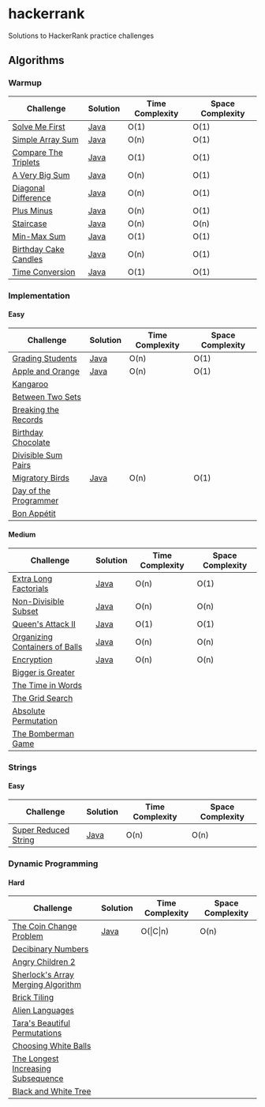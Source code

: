 # hackerrank #
Solutions to HackerRank practice challenges

## Algorithms ##
### Warmup ###
| Challenge        | Solution      | Time Complexity | Space Complexity |
| ---------------- | ------------- | --------------- | ---------------- |
| [Solve Me First](https://www.hackerrank.com/challenges/solve-me-first) | [Java](https://github.com/oknowles/hackerrank/blob/master/algorithms/warmup/SolveMeFirst.java) | O(1) | O(1) |
| [Simple Array Sum](https://www.hackerrank.com/challenges/simple-array-sum)      | [Java](https://github.com/oknowles/hackerrank/blob/master/algorithms/warmup/SimpleArraySum.java) | O(n) | O(1) |
| [Compare The Triplets](https://www.hackerrank.com/challenges/compare-the-triplets)  | [Java](https://github.com/oknowles/hackerrank/blob/master/algorithms/warmup/CompareTheTriplets.java) | O(1) | O(1) |
| [A Very Big Sum](https://www.hackerrank.com/challenges/a-very-big-sum)  | [Java](https://github.com/oknowles/hackerrank/blob/master/algorithms/warmup/AVeryBigSum.java) | O(n) | O(1) |
| [Diagonal Difference](https://www.hackerrank.com/challenges/diagonal-difference)  | [Java](https://github.com/oknowles/hackerrank/blob/master/algorithms/warmup/DiagonalDifference.java) | O(n) | O(1) |
| [Plus Minus](https://www.hackerrank.com/challenges/plus-minus)  | [Java](https://github.com/oknowles/hackerrank/blob/master/algorithms/warmup/PlusMinus.java) | O(n) | O(1) |
| [Staircase](https://www.hackerrank.com/challenges/staircase)  | [Java](https://github.com/oknowles/hackerrank/blob/master/algorithms/warmup/Staircase.java) | O(n) | O(n) |
| [Min-Max Sum](https://www.hackerrank.com/challenges/mini-max-sum) | [Java](https://github.com/oknowles/hackerrank/blob/master/algorithms/warmup/MinMaxSum.java) | O(1) | O(1) |
| [Birthday Cake Candles](https://www.hackerrank.com/challenges/birthday-cake-candles)  | [Java](https://github.com/oknowles/hackerrank/blob/master/algorithms/warmup/BirthdayCakeCandles.java) | O(n) | O(1) |
| [Time Conversion](https://www.hackerrank.com/challenges/time-conversion)  | [Java](https://github.com/oknowles/hackerrank/blob/master/algorithms/warmup/TimeConversion.java) | O(1) | O(1) |

### Implementation ###
#### Easy ####
| Challenge        | Solution      | Time Complexity | Space Complexity |
| ---------------- | ------------- | --------------- | ---------------- |
| [Grading Students](https://www.hackerrank.com/challenges/grading) | [Java](https://github.com/oknowles/hackerrank/blob/master/algorithms/implementation/GradingStudents.java) | O(n) | O(1) |
| [Apple and Orange](https://www.hackerrank.com/challenges/apple-and-orange) | [Java](https://github.com/oknowles/hackerrank/blob/master/algorithms/implementation/AppleAndOrange.java) | O(n) | O(1) |
| [Kangaroo](https://www.hackerrank.com/challenges/kangaroo) |  |  |  |
| [Between Two Sets](https://www.hackerrank.com/challenges/between-two-sets) |  |  |  |
| [Breaking the Records](https://www.hackerrank.com/challenges/breaking-best-and-worst-records) |  |  |  |
| [Birthday Chocolate](https://www.hackerrank.com/challenges/the-birthday-bar) |  |  |  |
| [Divisible Sum Pairs](https://www.hackerrank.com/challenges/divisible-sum-pairs) |  |  |  |
| [Migratory Birds](https://www.hackerrank.com/challenges/migratory-birds) | [Java](https://github.com/oknowles/hackerrank/blob/master/algorithms/implementation/MigratoryBirds.java) | O(n) | O(1) |
| [Day of the Programmer](https://www.hackerrank.com/challenges/day-of-the-programmer) |  |  |  |
| [Bon Appétit](https://www.hackerrank.com/challenges/bon-appetit) |  |  |  |

#### Medium ####
| Challenge        | Solution      | Time Complexity | Space Complexity |
| ---------------- | ------------- | --------------- | ---------------- |
| [Extra Long Factorials](https://www.hackerrank.com/challenges/extra-long-factorials) | [Java](https://github.com/oknowles/hackerrank/blob/master/algorithms/implementation/ExtraLongFactorials.java) | O(n) | O(1) |
| [Non-Divisible Subset](https://www.hackerrank.com/challenges/non-divisible-subset) | [Java](https://github.com/oknowles/hackerrank/blob/master/algorithms/implementation/NonDivisibleSubset.java) | O(n) | O(n) |
| [Queen's Attack II](https://www.hackerrank.com/challenges/queens-attack-2) | [Java](https://github.com/oknowles/hackerrank/blob/master/algorithms/implementation/QueensAttackII.java) | O(1) | O(1) |
| [Organizing Containers of Balls](https://www.hackerrank.com/challenges/organizing-containers-of-balls) | [Java](https://github.com/oknowles/hackerrank/blob/master/algorithms/implementation/OrganizingContainersOfBalls.java) | O(n) | O(n) |
| [Encryption](https://www.hackerrank.com/challenges/encryption) | [Java](https://github.com/oknowles/hackerrank/blob/master/algorithms/implementation/Encryption.java) | O(n) | O(n) |
| [Bigger is Greater](https://www.hackerrank.com/challenges/bigger-is-greater) |  |  |  |
| [The Time in Words](https://www.hackerrank.com/challenges/the-time-in-words) |  |  |  |
| [The Grid Search](https://www.hackerrank.com/challenges/the-grid-search) |  |  |  |
| [Absolute Permutation](https://www.hackerrank.com/challenges/absolute-permutation) |  |  |  |
| [The Bomberman Game](https://www.hackerrank.com/challenges/bomber-man) |  |  |  |

### Strings ###
#### Easy ####
| Challenge        | Solution      | Time Complexity | Space Complexity |
| ---------------- | ------------- | --------------- | ---------------- |
| [Super Reduced String](https://www.hackerrank.com/challenges/reduced-string) | [Java](https://github.com/oknowles/hackerrank/blob/master/algorithms/strings/SuperReducedString.java) | O(n) | O(n) |


### Dynamic Programming ###
#### Hard ####
| Challenge        | Solution      | Time Complexity | Space Complexity |
| ---------------- | ------------- | --------------- | ---------------- |
| [The Coin Change Problem](https://www.hackerrank.com/challenges/coin-change) | [Java](https://github.com/oknowles/hackerrank/blob/master/algorithms/dynamicProgramming/TheCoinChangeProblem.java) | O(\|C\|n) | O(n) |
| [Decibinary Numbers](https://www.hackerrank.com/challenges/decibinary-numbers) |  |  |  |
| [Angry Children 2](https://www.hackerrank.com/challenges/angry-children-2) |  |  |  |
| [Sherlock's Array Merging Algorithm](https://www.hackerrank.com/challenges/sherlocks-array-merging-algorithm) |  |  |  |
| [Brick Tiling](https://www.hackerrank.com/challenges/brick-tiling) |  |  |  |
| [Alien Languages](https://www.hackerrank.com/challenges/alien-languages) |  |  |  |
| [Tara's Beautiful Permutations](https://www.hackerrank.com/challenges/taras-beautiful-permutations) |  |  |  |
| [Choosing White Balls](https://www.hackerrank.com/challenges/choosing-white-balls) |  |  |  |
| [The Longest Increasing Subsequence](https://www.hackerrank.com/challenges/longest-increasing-subsequent) |  |  |  |
| [Black and White Tree](https://www.hackerrank.com/challenges/black-n-white-tree-1) |  |  |  |
